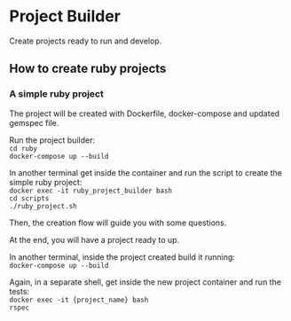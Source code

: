 # Project Builder

Create projects ready to run and develop.

## How to create ruby projects

### A simple ruby project

The project will be created with Dockerfile, docker-compose and updated gemspec file.

Run the project builder:  
`cd ruby`  
`docker-compose up --build`

In another terminal get inside the container and run the script to create the simple ruby project:  
`docker exec -it ruby_project_builder bash`  
`cd scripts`  
`./ruby_project.sh`

Then, the creation flow will guide you with some questions.

At the end, you will have a project ready to up.

In another terminal, inside the project created build it running:  
`docker-compose up --build`

Again, in a separate shell, get inside the new project container and run the tests:  
`docker exec -it {project_name} bash`  
`rspec`